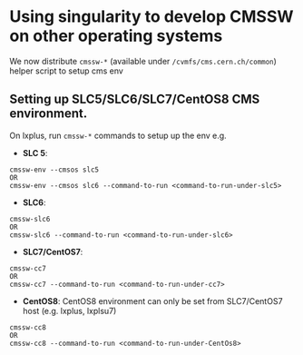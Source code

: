 # Using singularity to develop CMSSW on other operating systems

We now distribute `cmssw-*` (available under `/cvmfs/cms.cern.ch/common`) helper script to setup cms env

## Setting up SLC5/SLC6/SLC7/CentOS8 CMS environment.

On lxplus, run `cmssw-*` commands to setup up the env e.g.

- **SLC 5**:

```
cmssw-env --cmsos slc5
OR
cmssw-env --cmsos slc6 --command-to-run <command-to-run-under-slc5>
```

- **SLC6**:

```
cmssw-slc6
OR
cmssw-slc6 --command-to-run <command-to-run-under-slc6>
```

- **SLC7/CentOS7**:

```
cmssw-cc7
OR
cmssw-cc7 --command-to-run <command-to-run-under-cc7>
```

- **CentOS8**: CentOS8 environment can only be set from SLC7/CentOS7 host (e.g. lxplus, lxplsu7)

```
cmssw-cc8
OR
cmssw-cc8 --command-to-run <command-to-run-under-CentOs8>
```
